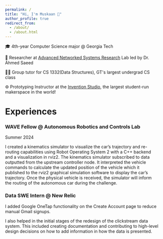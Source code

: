 ```yaml
---
permalink: /
title: "Hi, I'm Muskaan 👋"
author_profile: true
redirect_from: 
  - /about/
  - /about.html
---
```


🎓 4th-year Computer Science major @ Georgia Tech

🧐 Researcher at [Advanced Networked Systems Research](https://faculty.cc.gatech.edu/~amsmti3/) Lab led by Dr. Ahmed Saeed

👩‍🏫 Group tutor for CS 1332(Data Structures), GT's largest undergrad CS class

⚙️ Prototyping Instructor at the [Invention Studio](https://inventionstudio.gatech.edu), the largest student-run makerspace in the world!

Experiences
======
### WAVE Fellow @ Autonomous Robotics and Controls Lab

Summer 2024

I created a kinematics simulator to visualize the car’s trajectory and re-routing capabilities using Robot Operating System 2 with a C++ backend and a visualization in rviz2. The kinematics simulator subscribed to data outputted from the upstream controller node. It interpreted the vehicle commands to calculate the updated position of the vehicle which it published to the rviz2 graphical simulation software to display the car’s trajectory. Once the physical vehicle is received, the simulator will inform the routing of the autonomous car during the challenge.

### Data SWE Intern @ New Relic
I added Google OneTap functionality on the Create Account page to reduce manual Gmail signups.

I also helped in the initial stages of the redesign of the clickstream data system. This included creating documentation and contributing to high-level design decisions on how to add information in how the data is presented.
